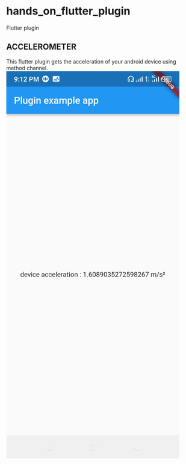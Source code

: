 # hands_on_flutter_plugin

Flutter plugin

## ACCELEROMETER

This flutter plugin gets the acceleration of your android device using method channel.  
![Screenshot_20220718-211252.png](https://github.com/Ahmodiyy/sensor-plugin/blob/main/images/Screenshot_20220718-211252.png)

